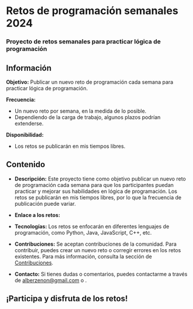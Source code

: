# Retos de programación semanales 2024

### Proyecto de retos semanales para practicar lógica de programación

## Información

**Objetivo:** Publicar un nuevo reto de programación cada semana para practicar lógica de programación.

**Frecuencia:**

* Un nuevo reto por semana, en la medida de lo posible.
* Dependiendo de la carga de trabajo, algunos plazos podrían extenderse.

**Disponibilidad:**

* Los retos se publicarán en mis tiempos libres.

## Contenido

* **Descripción:** Este proyecto tiene como objetivo publicar un nuevo reto de programación cada semana para que los participantes puedan practicar y mejorar sus habilidades en lógica de programación. Los retos se publicarán en mis tiempos libres, por lo que la frecuencia de publicación puede variar.

* **Enlace a los retos:** [](URL)

* **Tecnologías:** Los retos se enfocarán en diferentes lenguajes de programación, como Python, Java, JavaScript, C++, etc.

* **Contribuciones:** Se aceptan contribuciones de la comunidad. Para contribuir, puedes crear un nuevo reto o corregir errores en los retos existentes. Para más información, consulta la sección de [Contribuciones](URL).

* **Contacto:** Si tienes dudas o comentarios, puedes contactarme a través de [alberzenon@gmail.com](email) o [](URL).

## ¡Participa y disfruta de los retos!
